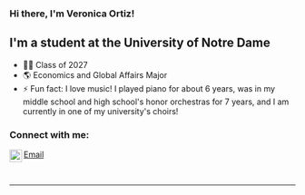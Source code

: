 ### Hi there, I'm Veronica Ortiz!

## I'm a student at the University of Notre Dame

- 👩‍💻  Class of 2027
- 🌎  Economics and Global Affairs Major
- ⚡ Fun fact: I love music! I played piano for about 6 years, was in my middle school and high school's honor orchestras for 7 years, and I am currently in one of my university's choirs!

### Connect with me:

[<img align="left" alt="codeSTACKr | LinkedIn" width="22px" src="https://cdn.jsdelivr.net/npm/simple-icons@v3/icons/linkedin.svg" />][linkedin]
[Email](vortiz3@nd.edu)


<br />

---

[website]: https://franjcf.github.io/
[linkedin]: https://www.linkedin.com/in/francisco-jose-carrillo/
